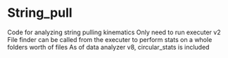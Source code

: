 # String_pull
Code for analyzing string pulling kinematics
Only need to run executer v2
File finder can be called from the executer to perform stats on a whole folders worth of files
As of data analyzer v8, circular_stats is included
